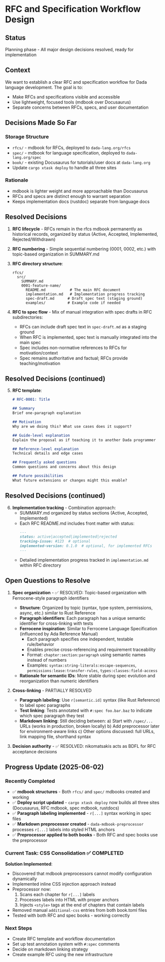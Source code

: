 # RFC and Specification Workflow Design

## Status
Planning phase - All major design decisions resolved, ready for implementation

## Context
We want to establish a clear RFC and specification workflow for Dada language development. The goal is to:
- Make RFCs and specifications visible and accessible
- Use lightweight, focused tools (mdbook over Docusaurus)
- Separate concerns between RFCs, specs, and user documentation

## Decisions Made So Far

### Storage Structure
- `rfcs/` - mdbook for RFCs, deployed to `dada-lang.org/rfcs`
- `spec/` - mdbook for language specification, deployed to `dada-lang.org/spec` 
- `book/` - existing Docusaurus for tutorials/user docs at `dada-lang.org`
- Update `cargo xtask deploy` to handle all three sites

### Rationale
- mdbook is lighter weight and more approachable than Docusaurus
- RFCs and specs are distinct enough to warrant separation
- Keeps implementation docs (rustdoc) separate from language docs

## Resolved Decisions

1. **RFC lifecycle** - RFCs remain in the rfcs mdbook permanently as historical records, organized by status (Active, Accepted, Implemented, Rejected/Withdrawn)

2. **RFC numbering** - Simple sequential numbering (0001, 0002, etc.) with topic-based organization in SUMMARY.md

3. **RFC directory structure**:
   ```
   rfcs/
     src/
       SUMMARY.md
       0001-feature-name/
         README.md           # The main RFC document
         implementation.md   # Implementation progress tracking
         spec-draft.md      # Draft spec text (staging ground)
         examples/          # Example code if needed
   ```

4. **RFC to spec flow** - Mix of manual integration with spec drafts in RFC subdirectories:
   - RFCs can include draft spec text in `spec-draft.md` as a staging ground
   - When RFC is implemented, spec text is manually integrated into the main spec
   - Spec includes non-normative references to RFCs for motivation/context
   - Spec remains authoritative and factual; RFCs provide teaching/motivation

## Resolved Decisions (continued)

5. **RFC template**:
   ```markdown
   # RFC-0001: Title

   ## Summary
   Brief one-paragraph explanation

   ## Motivation
   Why are we doing this? What use cases does it support?

   ## Guide-level explanation
   Explain the proposal as if teaching it to another Dada programmer

   ## Reference-level explanation
   Technical details and edge cases

   ## Frequently asked questions
   Common questions and concerns about this design

   ## Future possibilities
   What future extensions or changes might this enable?
   ```

## Resolved Decisions (continued)

6. **Implementation tracking** - Combination approach:
   - SUMMARY.md organized by status sections (Active, Accepted, Implemented)
   - Each RFC README.md includes front matter with status:
     ```markdown
     ---
     status: active|accepted|implemented|rejected
     tracking-issue: #123  # optional
     implemented-version: 0.1.0  # optional, for implemented RFCs
     ---
     ```
   - Detailed implementation progress tracked in `implementation.md` within RFC directory

## Open Questions to Resolve

1. **Spec organization** - ✅ RESOLVED: Topic-based organization with Ferrocene-style paragraph identifiers
   - **Structure**: Organized by topic (syntax, type system, permissions, async, etc.) similar to Rust Reference
   - **Paragraph identifiers**: Each paragraph has a unique semantic identifier for cross-linking with tests
   - **Ferrocene inspiration**: Similar to Ferrocene Language Specification (influenced by Ada Reference Manual)
     - Each paragraph specifies one independent, testable rule/behavior  
     - Enables precise cross-referencing and requirement traceability
     - Format: `chapter:section:paragraph` using semantic names instead of numbers
     - Examples: `syntax:string-literals:escape-sequences`, `permissions:lease:transfer-rules`, `types:classes:field-access`
   - **Rationale for semantic IDs**: More stable during spec evolution and reorganization than numeric identifiers

2. **Cross-linking** - PARTIALLY RESOLVED
   - **Paragraph labeling**: Use `r[semantic.id]` syntax (like Rust Reference) to label spec paragraphs
   - **Test linking**: Tests annotated with `#:spec foo.bar.baz` to indicate which spec paragraph they test
   - **Markdown linking**: Still deciding between:
     a) Start with `/spec/...` URLs (works in production, broken locally)
     b) Add preprocessor later for environment-aware links
     c) Other options discussed: full URLs, link mapping file, shorthand syntax

3. **Decision authority** - ✅ RESOLVED: nikomatsakis acts as BDFL for RFC acceptance decisions

## Progress Update (2025-06-02)

### Recently Completed
- ✅ **mdbook structures** - Both `rfcs/` and `spec/` mdbooks created and working
- ✅ **Deploy script updated** - `cargo xtask deploy` now builds all three sites (Docusaurus, RFC mdbook, spec mdbook, rustdocs)
- ✅ **Paragraph labeling implemented** - `r[...]` syntax working in spec files
- ✅ **Markdown preprocessor created** - `dada-mdbook-preprocessor` processes `r[...]` labels into styled HTML anchors
- ✅ **Preprocessor applied to both books** - Both RFC and spec books use the preprocessor

### Current Task: CSS Consolidation ✅ COMPLETED

**Solution Implemented**: 
- Discovered that mdbook preprocessors cannot modify configuration dynamically
- Implemented inline CSS injection approach instead
- Preprocessor now:
  1. Scans each chapter for `r[...]` labels
  2. Processes labels into HTML with proper anchors
  3. Injects `<style>` tags at the end of chapters that contain labels
- Removed manual `additional-css` entries from both book.toml files
- Tested with both RFC and spec books - working correctly

### Next Steps
- Create RFC template and workflow documentation  
- Set up test annotation system with `#:spec` comments
- Decide on markdown linking strategy
- Create example RFC using the new infrastructure